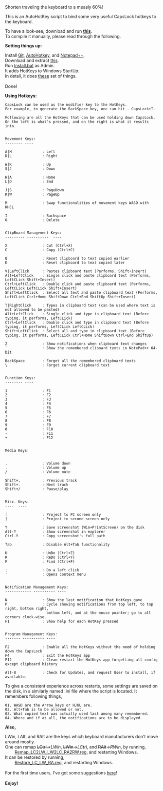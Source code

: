 Shorten traveling the keyboard to a measly 60%!

This is an AutoHotKey script to bind some very useful CapsLock hotkeys to the keyboard.

To have a look-see, download and run **[this](https://github.com/adandecha/HostedFilesPublic/raw/master/HotKeys.exe)**.
<br/>
To compile it manually, please read through the following.

**Setting things up:**

Install [Git](https://git-scm.com/download/win), [AutoHotkey](https://autohotkey.com/download/), and [Notepad++](https://notepad-plus-plus.org/downloads/).
<br/>
Download and extract [this](https://github.com/adandecha/HotKeys/archive/map2.zip).
<br/>
Run [Install.bat](Install.bat) as Admin.
<br/>
It adds HotKeys to Windows StartUp.
<br/>
In detail, it does [these](Steps.txt) set of things.
<br/>
<br/>
Done!

**Using Hotkeys:**

```
CapsLock can be used as the modifier key to the HotKeys.
For example, to generate the BackSpace key, one can hit - CapsLock+I.

Following are all the HotKeys that can be used holding down CapsLock.
On the left is what's pressed, and on the right is what it results into.


Movement Keys:
-------- ----

A|H              : Left
D|L              : Right

W|K              : Up
S|J              : Down

H|A              : Home
L|D              : End

J|S              : PageDown
K|W              : PageUp

M                : Swap functionalities of movement keys WASD with KHJL

I                : Backspace
O                : Delete


ClipBoard Management Keys:
--------- ----------  ----

X                : Cut (Ctrl+X)
C                : Copy (Ctrl+C)

Q                : Reset clipboard to text copied earlier
E                : Reset clipboard to text copied later

V|LeftClick      : Pastes clipboard text (Performs, Shift+Insert)
Alt+LeftClick    : Single click and paste clipboard text (Performs, LeftCLick Shift+Insert)
Ctrl+LeftClick   : Double click and paste clipboard text (Performs, LeftCLick LeftCLick Shift+Insert)
Shift+LeftClick  : Select all text and paste clipboard text (Performs, LeftCLick Ctrl+Home ShiftDown Ctrl+End ShiftUp Shift+Insert)

T|RightClick     : Types in clipboard text (can be used where text is not allowed to be pasted)
Alt+LeftClick    : Single click and type in clipboard text (Before typing, it performs, LeftCLick)
Ctrl+LeftClick   : Double click and type in clipboard text (Before typing, it performs, LeftCLick LeftCLick)
Shift+LeftClick  : Select all and type in clipboard text (Before typing, it performs, LeftCLick Ctrl+Home ShiftDown Ctrl+End ShiftUp)

Z                : Show notifications when clipboard text changes
`                : Show the remembered cliboard texts in NotePad++ 64-bit

BackSpace        : Forget all the remembered clipboard texts
\                : Forget current clipboard text


Function Keys:
-------- ----

1                : F1
2                : F2
3                : F3
4                : F4
5                : F5
6                : F6
7                : F7
8                : F8
9                : F9
0                : F10
-                : F11
+                : F12


Media Keys:
----- ----

,                : Volume down
.                : Volume up
/                : Volume mute

Shift+,          : Previous track
Shift+.          : Next track
Shift+/          : Pause/play


Misc. Keys:
----  ----

[                : Project to PC screen only
]                : Project to second screen only

Y                : Save screenshot (Win+PrintScreen) on the disk
Alt-Y            : Show screenshot in explorer
Ctrl-Y           : Copy screenshot's full path

Tab              : Disable Alt+Tab functionality

U                : UnDo (Ctrl+Z)
R                : ReDo (Ctrl+Y)
F                : Find (Ctrl+F)

;                : Do a left click
'                : Opens context menu


Notification Management Keys:
------------ ---------- ----

N                : Show the last notification that HotKeys gave
P                : Cycle showing notifications from top left, to top right, bottom right,
                   bottom left, and at the mouse pointer; go to all corners clock-wise.
F1               : Show help for each HotKey pressed


Program Management Keys:
------- ---------- ----

F2               : Enable all the HotKeys without the need of holding down the CapsLock
F4               : Exit the HotKeys app
F12              : Clean restart the HotKeys app forgetting all config except clipboard history

Alt-U            : Check for Updates, and request User to install, if available.

```

To give a consistent experience across restarts, some settings are saved on the disk,
in a similarly named .ini file where the script is located.
It remembers following things,
```
01. WASD are the Arrow keys or HJKL are.
02. Alt+Tab is to be allowed or not.
03. What copied text was actually used last among many remembered.
04. Where and if at all, the notifications are to be displayed.
```

**Also,**

LWin, LAlt, and RAlt are the keys which keyboard manufacturers don't move around mostly.
<br/>
One can remap ~~LCtrl~~->_LWin_, ~~LWin~~->_LCtrl_, and ~~RAlt~~->_RWin_, by running,
<br/>
&nbsp;&nbsp;&nbsp;&nbsp;&nbsp;&nbsp;&nbsp;&nbsp;[Remap_LC2LW_LW2LC_RA2RW.reg](Remap_LC2LW_LW2LC_RA2RW.reg), and restarting Windows.
<br/>
It can be restored by running,
<br/>
&nbsp;&nbsp;&nbsp;&nbsp;&nbsp;&nbsp;&nbsp;&nbsp;[Restore_LC_LW_RA.reg](Restore_LC_LW_RA.reg), and restarting Windows.
<br/>
<br/>
For the first time users, I've got some suggestions [here](Suggestions.md)!
<br/>
<br/>
**Enjoy!**

